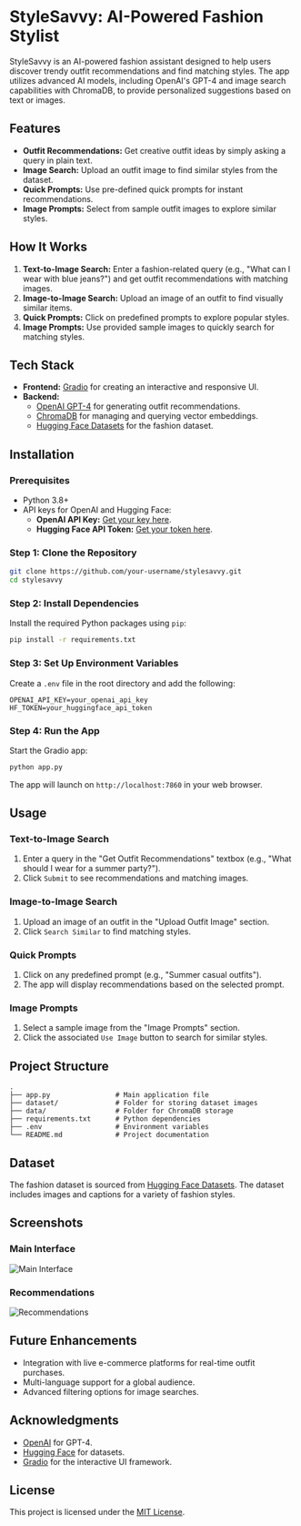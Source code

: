 
# StyleSavvy: AI-Powered Fashion Stylist

StyleSavvy is an AI-powered fashion assistant designed to help users discover trendy outfit recommendations and find matching styles. The app utilizes advanced AI models, including OpenAI's GPT-4 and image search capabilities with ChromaDB, to provide personalized suggestions based on text or images.

## Features

- **Outfit Recommendations:** Get creative outfit ideas by simply asking a query in plain text.
- **Image Search:** Upload an outfit image to find similar styles from the dataset.
- **Quick Prompts:** Use pre-defined quick prompts for instant recommendations.
- **Image Prompts:** Select from sample outfit images to explore similar styles.

## How It Works

1. **Text-to-Image Search:** Enter a fashion-related query (e.g., "What can I wear with blue jeans?") and get outfit recommendations with matching images.
2. **Image-to-Image Search:** Upload an image of an outfit to find visually similar items.
3. **Quick Prompts:** Click on predefined prompts to explore popular styles.
4. **Image Prompts:** Use provided sample images to quickly search for matching styles.

## Tech Stack

- **Frontend:** [Gradio](https://gradio.app) for creating an interactive and responsive UI.
- **Backend:**
  - [OpenAI GPT-4](https://openai.com) for generating outfit recommendations.
  - [ChromaDB](https://chromadb.org) for managing and querying vector embeddings.
  - [Hugging Face Datasets](https://huggingface.co/datasets/jinaai/fashion-captions-de) for the fashion dataset.

## Installation

### Prerequisites

- Python 3.8+
- API keys for OpenAI and Hugging Face:
  - **OpenAI API Key:** [Get your key here](https://platform.openai.com/signup/).
  - **Hugging Face API Token:** [Get your token here](https://huggingface.co/settings/tokens).

### Step 1: Clone the Repository

```bash
git clone https://github.com/your-username/stylesavvy.git
cd stylesavvy
```

### Step 2: Install Dependencies

Install the required Python packages using `pip`:

```bash
pip install -r requirements.txt
```

### Step 3: Set Up Environment Variables

Create a `.env` file in the root directory and add the following:

```env
OPENAI_API_KEY=your_openai_api_key
HF_TOKEN=your_huggingface_api_token
```

### Step 4: Run the App

Start the Gradio app:

```bash
python app.py
```

The app will launch on `http://localhost:7860` in your web browser.

## Usage

### Text-to-Image Search

1. Enter a query in the "Get Outfit Recommendations" textbox (e.g., "What should I wear for a summer party?").
2. Click `Submit` to see recommendations and matching images.

### Image-to-Image Search

1. Upload an image of an outfit in the "Upload Outfit Image" section.
2. Click `Search Similar` to find matching styles.

### Quick Prompts

1. Click on any predefined prompt (e.g., "Summer casual outfits").
2. The app will display recommendations based on the selected prompt.

### Image Prompts

1. Select a sample image from the "Image Prompts" section.
2. Click the associated `Use Image` button to search for similar styles.

## Project Structure

```
.
├── app.py                # Main application file
├── dataset/              # Folder for storing dataset images
├── data/                 # Folder for ChromaDB storage
├── requirements.txt      # Python dependencies
├── .env                  # Environment variables
└── README.md             # Project documentation
```

## Dataset

The fashion dataset is sourced from [Hugging Face Datasets](https://huggingface.co/datasets/jinaai/fashion-captions-de). The dataset includes images and captions for a variety of fashion styles.

## Screenshots

### Main Interface
![Main Interface](https://via.placeholder.com/800x400)

### Recommendations
![Recommendations](https://via.placeholder.com/800x400)

## Future Enhancements

- Integration with live e-commerce platforms for real-time outfit purchases.
- Multi-language support for a global audience.
- Advanced filtering options for image searches.

## Acknowledgments

- [OpenAI](https://openai.com) for GPT-4.
- [Hugging Face](https://huggingface.co) for datasets.
- [Gradio](https://gradio.app) for the interactive UI framework.

## License

This project is licensed under the [MIT License](LICENSE).
